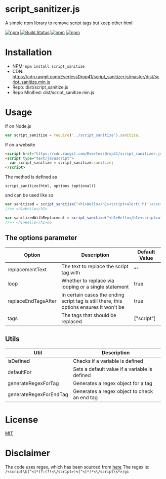 # script_sanitizer.js
A simple npm library to remove script tags but keep other html

[![npm](https://img.shields.io/npm/dt/script_sanitize.svg)](https://www.npmjs.com/package/script_sanitize)
[![Build Status](https://travis-ci.org/EverlessDrop41/script_sanitizer.js.svg?branch=master)](https://travis-ci.org/EverlessDrop41/script_sanitizer.js)
[![npm](https://img.shields.io/npm/v/script_sanitize.svg?maxAge=2592000)](https://www.npmjs.com/package/script_sanitize)
[![npm](https://img.shields.io/npm/l/express.svg?maxAge=2592000)](https://www.npmjs.com/package/script_sanitize)

Installation
===
- NPM:  `npm install script_sanitize`
- CDN:   https://cdn.rawgit.com/EverlessDrop41/script_sanitizer.js/master/dist/script_sanitize.min.js
- Repo:  dist/script_sanitize.js
- Repo Minified:  dist/script_sanitize.min.js

Usage
===
If on Node.js
```js
var script_sanitize = require('../script_sanitize').sanitize;
```

If on a website

```html
<script href="https://cdn.rawgit.com/EverlessDrop41/script_sanitizer.js/master/dist/script_sanitize.min.js"></script>
<script type="text/javascript">
  var script_sanitize = script_sanitize.sanitize;
</script>
```

The method is defined as

`script_sanitize(html, options (optional))`

and can be used like so

```js
var sanitized = script_sanitize("<h1>Hello</h1><script>alert('hi')</script>");
//=> <h1>Hello</h1>
```

```js
var sanitizedWithReplacment = script_sanitize("<h1>Hello</h1><script>alert('hi')</script>", { replacementText: "no" });
//=> <h1>Hello</h1>no
```

The options parameter
--

| Option              | Description                                                                             | Default Value |
|---------------------|-----------------------------------------------------------------------------------------|---------------|
| replacementText     | The text to replace the script tag with                                                 | ""            |
| loop                | Whether to replace via looping or a single statement                                    | true          |
| replaceEndTagsAfter | In certain cases the ending script tag is still there, this options ensures it won't be | true          |
| tags                | The tags that should be replaced                                                        | ["script"]    |

Utils
--
| Util                   | Description                                   |
|------------------------|-----------------------------------------------|
| isDefined              | Checks if a variable is defined               |
| defaultFor             | Sets a default value if a variable is defined |
| generateRegexForTag    | Generates a regex object for a tag            |
| generateRegexForEndTag | Generates a regex object to check an end tag  |

License
===
[MIT](https://opensource.org/licenses/MIT)

Disclaimer
===
The code uses regex, which has been sourced from [here](http://stackoverflow.com/questions/6659351/removing-all-script-tags-from-html-with-js-regular-expression)
The regex is:
`/<script\b[^<]*(?:(?!<\/script>)<[^<]*)*<\/script\s*>/gi`
